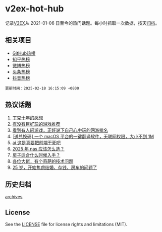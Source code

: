 # v2ex-hot-hub

 记录[V2EX](https://www.v2ex.com/)从 2021-01-06 日至今的热门话题。每小时抓取一次数据，按天[归档](archives)。
 
 ## 相关项目

- [GitHub热榜](https://github.com/lonnyzhang423/github-hot-hub)
- [知乎热榜](https://github.com/lonnyzhang423/zhihu-hot-hub)
- [微博热榜](https://github.com/lonnyzhang423/weibo-hot-hub)
- [头条热榜](https://github.com/lonnyzhang423/toutiao-hot-hub)
- [抖音热榜](https://github.com/lonnyzhang423/douyin-hot-hub)


 `更新时间：2025-02-18 16:15:09 +0800`

## 热议话题

1. [丁克十年的感想](https://www.v2ex.com/t/1112084)
1. [有没有巨好玩的游戏推荐](https://www.v2ex.com/t/1112118)
1. [看到有人问游戏，正好说下自己心中玩的网游排名](https://www.v2ex.com/t/1112220)
1. [[送兑换码] 一个 macOS 平台的一键翻译软件，无联网权限，大小不到 1M](https://www.v2ex.com/t/1112174)
1. [ai 这是真要把前端干死吧](https://www.v2ex.com/t/1112101)
1. [2025 年 nas 应该怎么选？](https://www.v2ex.com/t/1112104)
1. [房子适合什么时候入手？](https://www.v2ex.com/t/1112244)
1. [各位大佬，有个奇葩的技术问题](https://www.v2ex.com/t/1112124)
1. [25 岁，开始焦虑结婚、存钱、房车的问题了](https://www.v2ex.com/t/1112102)

## 历史归档

[archives](archives)

## License

See the [LICENSE](LICENSE) file for license rights and limitations (MIT).

